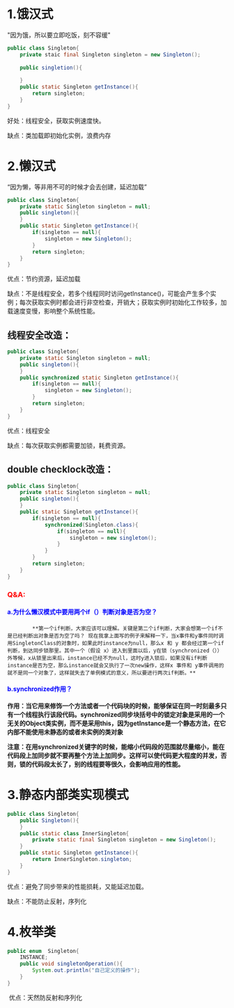 # **1.饿汉式**

"因为饿，所以要立即吃饭，刻不容缓"

```java
public class Singleton{ 
    private staic final Singleton singleton = new Singleton();  
    
    public singletion(){  
        
    }       
    public static Singleton getInstance(){  
        return singleton;   
    }    
}
```

好处：线程安全，获取实例速度快。

缺点：类加载即初始化实例，浪费内存



# **2.懒汉式**

“因为懒，等非用不可的时候才会去创建，延迟加载”

```java
public class Singleton{  
    private static Singleton singleton = null;   
    public singleton(){    
    }      
    public static Singleton getInstance(){   
        if(singleton == null){  
            singleton = new Singleton();  
        }      
        return singleton;
    } 
}
```

优点：节约资源，延迟加载

缺点：不是线程安全，若多个线程同时访问getInstance()，可能会产生多个实例；每次获取实例时都会进行非空检查，开销大；获取实例时初始化工作较多，加载速度变慢，影响整个系统性能。



## **线程安全改造：**

```java
public class Singleton{  
    private static Singleton singleton = null;   
    public singleton(){       
    }     
    public synchronized static Singleton getInstance(){ 
        if(singleton == null){   
            singleton = new Singleton();    
        }      
        return singleton;  
    } 
}
```

优点：线程安全

缺点：每次获取实例都需要加锁，耗费资源。

## **double checklock改造：**

```java
public class Singleton{   
    private static Singleton singleton = null;     
    public singleton(){       
    }      
    public static Singleton getInstance(){   
        if(singleton == null){    
            synchronized(Singleton.class){      
                if(singleton == null){       
                    singleton = new singleton();    
                }          
            }      
        }      
        return singleton;   
    } 
}
```

### <span style="color:red">**Q&A:**</span>

####  **<span style="color:blue"> a.为什么懒汉模式中要用两个if（）判断对象是否为空？</span>**

  			**第一个if判断，大家应该可以理解。关键是第二个if判断，大家会想第一个if不是已经判断出对象是否为空了吗？ 现在我拿上面写的例子来解释一下，当x事件和y事件同时调用SingletonClass的对象时，如果此时instance为null，那么x 和 y 都会经过第一个if判断，到达同步锁那里。其中一个（假设 x）进入到里面以后，y在锁（synchronized（））外等候，x从锁里出来后，instance已经不为null，这时y进入锁后，如果没有if判断instance是否为空，那么instance就会又执行了一次new操作，这样x 事件和 y事件调用的就不是同一个对象了，这样就失去了单例模式的意义，所以要进行两次if判断。**

####   **<span style="color:blue"> b.synchronized作用？</span>**

​				**作用：当它用来修饰一个方法或者一个代码块的时候，能够保证在同一时刻最多只有一个线程执行该段代码。synchronized同步块括号中的锁定对象是采用的一个无关的Object类实例，而不是采用this，因为getInstance是一个静态方法，在它内部不能使用未静态的或者未实例的类对象**

​			**注意：在用synchronized关键字的时候，能缩小代码段的范围就尽量缩小，能在代码段上加同步就不要再整个方法上加同步。这样可以使代码更大程度的并发，否则，锁的代码段太长了，别的线程要等很久，会影响应用的性能。**

# **3.静态内部类实现模式**

```java
public class Singleton{  
    public Singleton(){ 
    }      
    public static class InnerSingleton{  
        private static final Singleton singleton = new Singleton();   
    }       
    public static Singleton getInstance(){ 
        return InnerSingleton.singleton; 
    } 
}
```

优点：避免了同步带来的性能损耗，又能延迟加载。

缺点：不能防止反射，序列化

# **4.枚举类**

```java
public enum  Singleton{   
    INSTANCE;       
    public void singletonOperation(){  
        System.out.println("自己定义的操作");  
    } 
}
```

​	优点：天然防反射和序列化